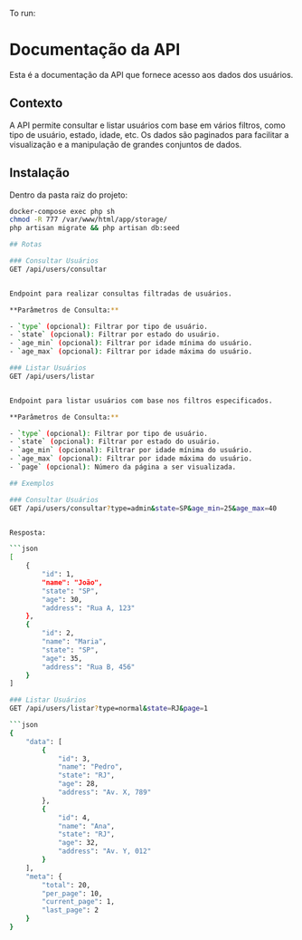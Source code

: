 To run:



# Documentação da API
Esta é a documentação da API que fornece acesso aos dados dos usuários.

## Contexto
A API permite consultar e listar usuários com base em vários filtros, como tipo de usuário, estado, idade, etc. Os dados são paginados para facilitar a visualização e a manipulação de grandes conjuntos de dados.

## Instalação
Dentro da pasta raiz do projeto:

```bash
docker-compose exec php sh
chmod -R 777 /var/www/html/app/storage/
php artisan migrate && php artisan db:seed

## Rotas

### Consultar Usuários
GET /api/users/consultar


Endpoint para realizar consultas filtradas de usuários.

**Parâmetros de Consulta:**

- `type` (opcional): Filtrar por tipo de usuário.
- `state` (opcional): Filtrar por estado do usuário.
- `age_min` (opcional): Filtrar por idade mínima do usuário.
- `age_max` (opcional): Filtrar por idade máxima do usuário.

### Listar Usuários
GET /api/users/listar


Endpoint para listar usuários com base nos filtros especificados.

**Parâmetros de Consulta:**

- `type` (opcional): Filtrar por tipo de usuário.
- `state` (opcional): Filtrar por estado do usuário.
- `age_min` (opcional): Filtrar por idade mínima do usuário.
- `age_max` (opcional): Filtrar por idade máxima do usuário.
- `page` (opcional): Número da página a ser visualizada.

## Exemplos

### Consultar Usuários
GET /api/users/consultar?type=admin&state=SP&age_min=25&age_max=40


Resposta:

```json
[
    {
        "id": 1,
        "name": "João",
        "state": "SP",
        "age": 30,
        "address": "Rua A, 123"
    },
    {
        "id": 2,
        "name": "Maria",
        "state": "SP",
        "age": 35,
        "address": "Rua B, 456"
    }
]

### Listar Usuários
GET /api/users/listar?type=normal&state=RJ&page=1

```json
{
    "data": [
        {
            "id": 3,
            "name": "Pedro",
            "state": "RJ",
            "age": 28,
            "address": "Av. X, 789"
        },
        {
            "id": 4,
            "name": "Ana",
            "state": "RJ",
            "age": 32,
            "address": "Av. Y, 012"
        }
    ],
    "meta": {
        "total": 20,
        "per_page": 10,
        "current_page": 1,
        "last_page": 2
    }
}
